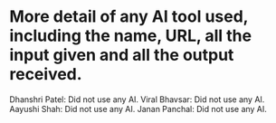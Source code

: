 # More detail of any AI tool used, including the name, URL, all the input given and all the output received.  
Dhanshri Patel: Did not use any AI.
Viral Bhavsar: Did not use any AI.
Aayushi Shah: Did not use any AI.
Janan Panchal: Did not use any AI.
